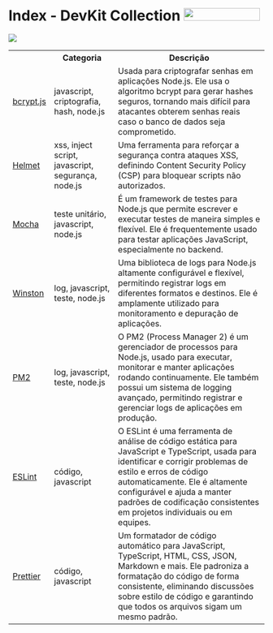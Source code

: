 <h1>Index - DevKit Collection <img src="https://img.shields.io/static/v1?label=STATUS&message=1ª VERSÃO&color=GREEN&style=for-the-badge" width="150" height="25" />
</h1>

<img src="https://visitor-badge.laobi.icu/badge?page_id=devkit-collection&" />

<table>
    <tr>
        <th></th>
        <th>Categoria</th>
        <th>Descrição</th>
    </tr>
    <tr>
        <td>
            <a href="https://www.npmjs.com/package/bcrypt">bcrypt.js</a>
        </td>
        <td>javascript, criptografia, hash, node.js</td>
        <td>Usada para criptografar senhas em aplicações Node.js. Ele usa o algoritmo bcrypt para gerar hashes seguros,
            tornando mais difícil para atacantes obterem senhas reais caso o banco de dados seja comprometido.</td>
    </tr>
    <tr>
        <td>
            <a href="">Helmet</a>
        </td>
        <td>xss, inject script, javascript, segurança, node.js</td>
        <td>Uma ferramenta para reforçar a segurança contra ataques XSS, definindo Content Security Policy (CSP) para
            bloquear scripts não autorizados.</td>
    </tr>
    <tr>
        <td>
            <a href="https://mochajs.org/">Mocha</a>
        </td>
        <td>teste unitário, javascript, node.js</td>
        <td>É um framework de testes para Node.js que permite escrever e executar testes de maneira simples e flexível.
            Ele é frequentemente usado para testar aplicações JavaScript, especialmente no backend.</td>
    </tr>
    <tr>
        <td>
            <a href="https://www.npmjs.com/package/winston">Winston</a>
        </td>
        <td>log, javascript, teste, node.js</td>
        <td>Uma biblioteca de logs para Node.js altamente configurável e flexível, permitindo registrar logs em
            diferentes formatos e destinos. Ele é amplamente utilizado para monitoramento e depuração de aplicações.
        </td>
    </tr>
    <tr>
        <td>
            <a href="https://github.com/Unitech/pm2">PM2</a>
        </td>
        <td>log, javascript, teste, node.js</td>
        <td>O PM2 (Process Manager 2) é um gerenciador de processos para Node.js, usado para executar, monitorar e
            manter aplicações rodando continuamente. Ele também possui um sistema de logging avançado, permitindo
            registrar e gerenciar logs de aplicações em produção.</td>
    </tr>
    <tr>
        <td>
            <a href="https://eslint.org/">ESLint</a>
        </td>
        <td>código, javascript</td>
        <td>O ESLint é uma ferramenta de análise de código estática para JavaScript e TypeScript, usada para identificar
            e corrigir problemas de estilo e erros de código automaticamente. Ele é altamente configurável e ajuda a
            manter padrões de codificação consistentes em projetos individuais ou em equipes.</td>
    </tr>
    <tr>
        <td>
            <a href="https://prettier.io/">Prettier</a>
        </td>
        <td>código, javascript</td>
        <td>Um formatador de código automático para JavaScript, TypeScript, HTML, CSS, JSON, Markdown e mais. Ele
            padroniza a formatação do código de forma consistente, eliminando discussões sobre estilo de código e
            garantindo que todos os arquivos sigam um mesmo padrão.</td>
    </tr>
</table>

